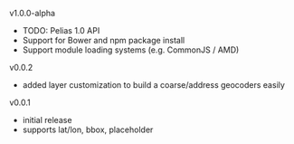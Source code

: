 v1.0.0-alpha
  - TODO: Pelias 1.0 API
  - Support for Bower and npm package install
  - Support module loading systems (e.g. CommonJS / AMD)

v0.0.2
  - added layer customization to build a coarse/address geocoders easily

v0.0.1
  - initial release
  - supports lat/lon, bbox, placeholder